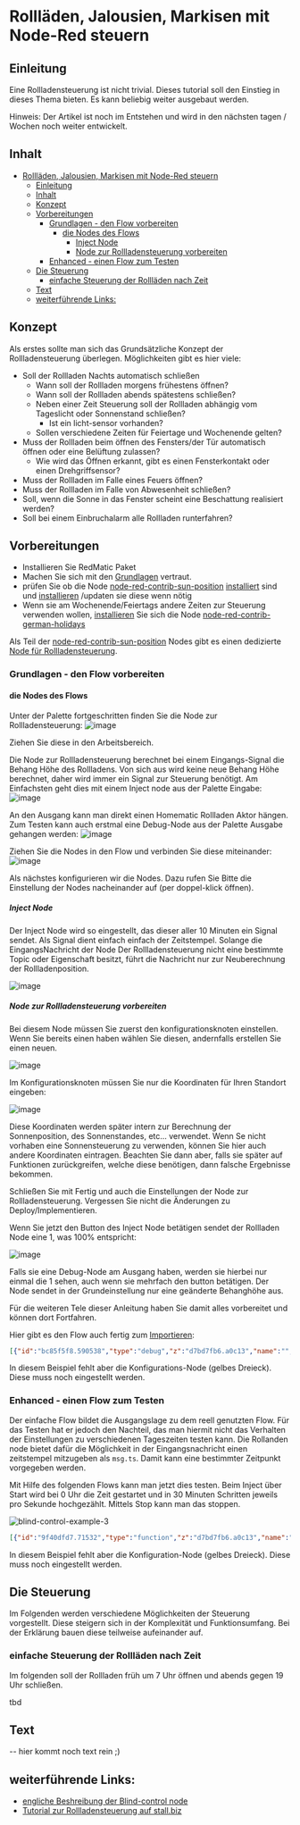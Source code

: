 # Rollläden, Jalousien, Markisen mit Node-Red steuern

## Einleitung

Eine Rollladensteuerung ist nicht trivial. Dieses tutorial soll den Einstieg in dieses Thema bieten. Es kann beliebig weiter ausgebaut werden.

Hinweis: Der Artikel ist noch im Entstehen und wird in den nächsten tagen / Wochen noch weiter entwickelt.

## Inhalt

* [Rollläden, Jalousien, Markisen mit Node-Red steuern](#Rollläden-Jalousien-Markisen-mit-Node-Red-steuern)
	* [Einleitung](#Einleitung)
	* [Inhalt](#Inhalt)
	* [Konzept](#Konzept)
	* [Vorbereitungen](#Vorbereitungen)
		* [Grundlagen - den Flow vorbereiten](#Grundlagen---den-Flow-vorbereiten)
			* [die Nodes des Flows](#die-Nodes-des-Flows)
				* [Inject Node](#Inject-Node)
				* [Node zur Rollladensteuerung vorbereiten](#Node-zur-Rollladensteuerung-vorbereiten)
		* [Enhanced - einen Flow zum Testen](#Enhanced---einen-Flow-zum-Testen)
	* [Die Steuerung](#Die-Steuerung)
		* [einfache Steuerung der Rollläden nach Zeit](#einfache-Steuerung-der-Rollläden-nach-Zeit)
	* [Text](#Text)
	* [weiterführende Links:](#weiterführende-Links)

## Konzept

Als erstes sollte man sich das Grundsätzliche Konzept der Rollladensteuerung überlegen. Möglichkeiten gibt es hier viele:
* Soll der Rollladen Nachts automatisch schließen
  * Wann soll der Rollladen morgens frühestens öffnen?
  * Wann soll der Rollladen abends spätestens schließen?
  * Neben einer Zeit Steuerung soll der Rollladen abhängig vom Tageslicht oder Sonnenstand schließen?
    * Ist ein licht-sensor vorhanden?
  * Sollen verschiedene Zeiten für Feiertage und Wochenende gelten?
* Muss der Rollladen beim öffnen des Fensters/der Tür automatisch öffnen oder eine Belüftung zulassen?
  * Wie wird das Öffnen erkannt, gibt es einen Fensterkontakt oder einen Drehgriffsensor?
* Muss der Rollladen im Falle eines Feuers öffnen?
* Muss der Rollladen im Falle von Abwesenheit schließen?
* Soll, wenn die Sonne in das Fenster scheint eine Beschattung realisiert werden?
* Soll bei einem Einbruchalarm alle Rollladen runterfahren?

## Vorbereitungen

* Installieren Sie RedMatic Paket
* Machen Sie sich mit den [Grundlagen](https://github.com/rdmtc/RedMatic/wiki/Node-RED) vertraut.
* prüfen Sie ob die Node [node-red-contrib-sun-position](https://flows.nodered.org/node/node-red-contrib-sun-position) [installiert](https://github.com/rdmtc/RedMatic/wiki/Node-Installation) sind und [installieren](https://github.com/rdmtc/RedMatic/wiki/Node-Installation) /updaten sie diese wenn nötig
* Wenn sie am Wochenende/Feiertags andere Zeiten zur Steuerung verwenden wollen, [installieren](https://github.com/rdmtc/RedMatic/wiki/Node-Installation) Sie sich die Node [node-red-contrib-german-holidays](https://flows.nodered.org/node/node-red-contrib-german-holidays)

Als Teil der [node-red-contrib-sun-position](https://flows.nodered.org/node/node-red-contrib-sun-position) Nodes gibt es einen dedizierte [Node für Rollladensteuerung](https://github.com/rdmtc/node-red-contrib-sun-position/blob/HEAD/blind_control.md).

### Grundlagen - den Flow vorbereiten

#### die Nodes des Flows

Unter der Palette fortgeschritten finden Sie die Node zur Rollladensteuerung:
![image](https://user-images.githubusercontent.com/12692680/59846604-96f08780-9360-11e9-9d6b-f5dea3555cab.png)

Ziehen Sie diese in den Arbeitsbereich.

Die Node zur Rollladensteuerung berechnet bei einem Eingangs-Signal die Behang Höhe des Rollladens. Von sich aus wird keine neue Behang Höhe berechnet, daher wird immer ein Signal zur Steuerung benötigt. Am Einfachsten geht dies mit einem Inject node aus der Palette Eingabe:
![image](https://user-images.githubusercontent.com/12692680/59846686-ce5f3400-9360-11e9-834b-0e90160e55e8.png)

An den Ausgang kann man direkt einen Homematic Rollladen Aktor hängen. Zum Testen kann auch erstmal eine Debug-Node aus der Palette Ausgabe gehangen werden:
![image](https://user-images.githubusercontent.com/12692680/59846854-3ca3f680-9361-11e9-8279-5fb1c3be6199.png)

Ziehen Sie die Nodes in den Flow und verbinden Sie diese miteinander:
![image](https://user-images.githubusercontent.com/12692680/59846932-737a0c80-9361-11e9-8354-531b82a2ea96.png)

Als nächstes konfigurieren wir die Nodes. Dazu rufen Sie Bitte die Einstellung der Nodes nacheinander auf (per doppel-klick öffnen).

##### Inject Node

Der Inject Node wird so eingestellt, das dieser aller 10 Minuten ein Signal sendet. Als Signal dient einfach einfach der Zeitstempel. Solange die EingangsNachricht der Node Der Rollladensteuerung nicht eine bestimmte Topic oder Eigenschaft besitzt, führt die Nachricht nur zur Neuberechnung der Rollladenposition.

![image](https://user-images.githubusercontent.com/12692680/59848056-8215f300-9364-11e9-80c1-aeda75d6c3ff.png)

##### Node zur Rollladensteuerung vorbereiten

Bei diesem Node müssen Sie zuerst den konfigurationsknoten einstellen.
Wenn Sie bereits einen haben wählen Sie diesen, andernfalls erstellen Sie einen neuen.

![image](https://user-images.githubusercontent.com/12692680/59848128-b093ce00-9364-11e9-8dd3-99126b60e83d.png)

Im Konfigurationsknoten müssen Sie nur die Koordinaten für Ihren Standort eingeben:

![image](https://user-images.githubusercontent.com/12692680/59848457-7c6cdd00-9365-11e9-83f2-45389fc6be5c.png)

Diese Koordinaten werden später intern zur Berechnung der Sonnenposition, des Sonnenstandes, etc... verwendet. Wenn Se nicht vorhaben eine Sonnensteuerung zu verwenden, können Sie hier auch andere Koordinaten eintragen. Beachten Sie dann aber, falls sie später auf Funktionen zurückgreifen, welche diese benötigen, dann falsche Ergebnisse bekommen.

Schließen Sie mit Fertig und auch die Einstellungen der Node zur Rollladensteuerung. Vergessen Sie nicht die Änderungen zu Deploy/Implementieren.

Wenn Sie jetzt den Button des Inject Node betätigen sendet der Rollladen Node eine 1, was 100% entspricht:

![image](https://user-images.githubusercontent.com/12692680/59849231-547e7900-9367-11e9-823a-237c3c3b1cc4.png)

Falls sie eine Debug-Node am Ausgang haben, werden sie hierbei nur einmal die 1 sehen, auch wenn sie mehrfach den button betätigen. Der Node sendet in der Grundeinstellung nur eine geänderte Behanghöhe aus.

Für die weiteren Tele dieser Anleitung haben Sie damit  alles vorbereitet und können dort Fortfahren.

Hier gibt es den Flow auch fertig zum [Importieren](https://github.com/rdmtc/RedMatic/wiki/Flow-Import):

```json
[{"id":"bc85f5f8.590538","type":"debug","z":"d7bd7fb6.a0c13","name":"","active":true,"tosidebar":true,"console":false,"tostatus":false,"complete":"false","x":685,"y":2520,"wires":[]},{"id":"29678e1a.5530f2","type":"inject","z":"d7bd7fb6.a0c13","name":"","topic":"","payload":"","payloadType":"date","repeat":"600","crontab":"","once":false,"onceDelay":0.1,"x":190,"y":2520,"wires":[["52f48f8e.da889"]]},{"id":"52f48f8e.da889","type":"blind-control","z":"d7bd7fb6.a0c13","name":"","topic":"","positionConfig":"","outputs":"1","blindIncrement":0.01,"blindOpenPos":1,"blindClosedPos":0,"blindPosReverse":false,"blindPosDefault":"open (max)","blindPosDefaultType":"levelFixed","overwriteExpire":"","rules":[],"sunControlMode":"0","sunFloorLength":"","sunMinAltitude":"","sunMinDelta":"","blindPosMin":"closed (min)","blindPosMinType":"levelFixed","blindPosMax":"open (max)","blindPosMaxType":"levelFixed","smoothTime":"","windowTop":"","windowBottom":"","windowAzimuthStart":"","windowAzimuthEnd":"","oversteerValue":"","oversteerValueType":"none","oversteerCompare":"gte","oversteerThreshold":"","oversteerThresholdType":"num","oversteerBlindPos":"open (max)","oversteerBlindPosType":"levelFixed","oversteer2Value":"","oversteer2ValueType":"none","oversteer2Compare":"gte","oversteer2Threshold":"","oversteer2ThresholdType":"num","oversteer2BlindPos":"open (max)","oversteer2BlindPosType":"levelFixed","oversteer3Value":"","oversteer3ValueType":"none","oversteer3Compare":"gte","oversteer3Threshold":"","oversteer3ThresholdType":"num","oversteer3BlindPos":"open (max)","oversteer3BlindPosType":"levelFixed","x":420,"y":2520,"wires":[["bc85f5f8.590538"]]}]
```

In diesem Beispiel fehlt aber die Konfigurations-Node (gelbes Dreieck). Diese muss noch eingestellt werden.

### Enhanced - einen Flow zum Testen

Der einfache Flow bildet die Ausgangslage zu dem reell genutzten Flow. Für das Testen hat er jedoch den Nachteil, das man hiermit nicht das Verhalten der Einstellungen zu verschiedenen Tageszeiten testen kann. Die Rollanden node bietet dafür die Möglichkeit in der Eingangsnachricht einen zeitstempel mitzugeben als `msg.ts`. Damit kann eine bestimmter Zeitpunkt vorgegeben werden.

Mit Hilfe des folgenden Flows kann man jetzt dies testen. Beim Inject über Start wird bei 0 Uhr die Zeit gestartet und in 30 Minuten Schritten jeweils pro Sekunde hochgezählt. Mittels Stop kann man das stoppen.

![blind-control-example-3](https://user-images.githubusercontent.com/12692680/60344573-24faec80-99b7-11e9-8b5c-772c7828047d.png)

```json
[{"id":"9f40dfd7.71532","type":"function","z":"d7bd7fb6.a0c13","name":"30min 1sec","func":"\nconst minutesEachLoop = 30; // minutes to add\nconst loopCycle = 1; // seconds delay\nlet timeObj = context.get(\"timeObj\");\n\nif (timeObj && msg.topic.includes('stop')) {\n    clearInterval(timeObj);\n    context.set(\"timeObj\", null);\n    context.set(\"orgtopic\", null);\n    let d = new Date(context.get(\"date\"));\n    node.log(\"STOP    \" + d.toLocaleTimeString() + ' ####################################### payload='+msg.payload+' topic='+msg.topic);\n    node.log('<<<<<<<<<<<<<<<<<<<<<<<<<<<<<<<<<<<<<<<<<<<<<<<<<<<<<<<<<<<<<<');\n    node.status({fill:\"red\",shape:\"ring\",text:\"stopped - \" + d.toLocaleTimeString()});\n    return null;\n} else if (!timeObj && msg.topic.includes('start')) {\n    context.set(\"message\", msg);\n    context.set(\"orgtopic\", msg.topic);\n    let d = new Date();\n    let num = Number(msg.payload) || 0;\n    d.setHours(num);\n    d.setMinutes(0);\n    context.set(\"date\", d.getTime());\n    msg.lts = d.toLocaleTimeString();\n    msg.ts = d.getTime();\n    msg.topic += ' ' + d.toLocaleTimeString();\n    node.log('>>>>>>>>>>>>>>>>>>>>>>>>>>>>>>>>>>>>>>>>>>>>>>>>>>>>>>>>>>>>>>');\n    node.log(\"START   \" + d.toLocaleTimeString() + ' ####################################### payload='+msg.payload+' topic='+msg.topic);\n    node.send(msg);\n\n    let timeObj = setInterval(function(){\n        let msg = context.get(\"message\");\n        let topic = context.get(\"orgtopic\");\n        let d = new Date(context.get(\"date\"));\n        //d.setHours(d.getHours()+1);\n        d.setMinutes(d.getMinutes() + minutesEachLoop)\n        context.set(\"date\", d.getTime());\n        msg.lts = d.toLocaleTimeString();\n        msg.ts = d.getTime();\n        msg.topic = topic + ' ' + d.toLocaleTimeString();\n        node.status({fill:\"green\",shape:\"dot\",text:\"run - \" + d.toLocaleTimeString()});\n        node.log(\"sending \" + d.toLocaleTimeString() + ' ####################################### payload='+msg.payload+' topic='+msg.topic);\n        node.send(msg);\n\t}, (1000 * loopCycle));\n    context.set(\"timeObj\", timeObj);\n    node.status({fill:\"green\",shape:\"ring\",text:\"start - \" + d.toLocaleTimeString()});\n    return null;\n}\n\nlet d = new Date(context.get(\"date\"));\nif (!(d instanceof Date) || isNaN(d)) {\n    d = new Date();\n}\nd.setMinutes(d.getMinutes() + 1)\n//d.setHours(d.getHours()+1);\nmsg.lts = d.toLocaleTimeString();\nmsg.ts = d.getTime();\nmsg.topic += ' ' + d.toLocaleTimeString();\nnode.status({fill:\"yellow\",shape:\"dot\",text:\"interposed - \" + d.toLocaleTimeString()});\nnode.log(\"sending interposed msg \" + d.toLocaleTimeString() + ' ####################################### payload='+msg.payload+' topic='+msg.topic);\nnode.send(msg);\nreturn null;","outputs":1,"noerr":0,"x":490,"y":4275,"wires":[["617f833.f37ee7c"]]},{"id":"94f315b8.1051f8","type":"inject","z":"d7bd7fb6.a0c13","name":"","topic":"start/stop","payload":"0","payloadType":"num","repeat":"","crontab":"","once":false,"onceDelay":0.1,"x":195,"y":4230,"wires":[["9f40dfd7.71532"]]},{"id":"546da2c0.686c9c","type":"inject","z":"d7bd7fb6.a0c13","name":"reset","topic":"resetOverwrite","payload":"true","payloadType":"bool","repeat":"","crontab":"","once":false,"onceDelay":0.1,"x":170,"y":4320,"wires":[["9f40dfd7.71532"]]},{"id":"d81e3831.29c088","type":"inject","z":"d7bd7fb6.a0c13","name":"0%","topic":"levelOverwrite","payload":"0","payloadType":"num","repeat":"","crontab":"","once":false,"onceDelay":0.1,"x":170,"y":4360,"wires":[["9f40dfd7.71532"]]},{"id":"450db993.b7bc68","type":"inject","z":"d7bd7fb6.a0c13","name":"60%","topic":"levelOverwrite","payload":"0.6","payloadType":"num","repeat":"","crontab":"","once":false,"onceDelay":0.1,"x":170,"y":4405,"wires":[["9f40dfd7.71532"]]},{"id":"cacc7caf.f49aa","type":"comment","z":"d7bd7fb6.a0c13","name":"manual overrides:","info":"","x":165,"y":4275,"wires":[]},{"id":"973d6032.62885","type":"inject","z":"d7bd7fb6.a0c13","name":"90%, expire 2,5s","topic":"","payload":"{\"position\":0.9,\"expire\":2500}","payloadType":"json","repeat":"","crontab":"","once":false,"onceDelay":0.1,"x":200,"y":4455,"wires":[["9f40dfd7.71532"]]},{"id":"b86adfcb.7f703","type":"inject","z":"d7bd7fb6.a0c13","name":"30% Prio 1","topic":"","payload":"{\"position\":0.3,\"prio\":1}","payloadType":"json","repeat":"","crontab":"","once":false,"onceDelay":0.1,"x":180,"y":4500,"wires":[["9f40dfd7.71532"]]},{"id":"a701e311.0594f","type":"inject","z":"d7bd7fb6.a0c13","name":"100% prio 1","topic":"","payload":"{\"priority\":1, \"position\":1}","payloadType":"json","repeat":"","crontab":"","once":false,"onceDelay":0.1,"x":190,"y":4545,"wires":[["9f40dfd7.71532"]]},{"id":"617f833.f37ee7c","type":"blind-control","z":"d7bd7fb6.a0c13","name":"","topic":"","positionConfig":"","outputs":1,"blindIncrement":"0.01","blindOpenPos":"1","blindClosedPos":0,"blindPosDefault":"open (max)","blindPosDefaultType":"levelFixed","overwriteExpire":"7200000","rules":[{"index":0,"timeValue":"","timeType":"none","timeOp":"0","timeOpText":"↥ bis","levelValue":"25%","levelType":"levelFixed","levelOp":"1","levelOpText":"⭳  Minimum (übersteuernd)","offsetValue":"","offsetType":"none","multiplier":"60000","validOperandAValue":"windowOpen","validOperandAType":"msg","validOperator":"true","validOperatorText":"ist true","validOperandBValue":"windowOpen","validOperandBType":"str"},{"index":1,"timeValue":"5:30","timeType":"entered","timeOp":"0","timeOpText":"↥ bis","levelValue":"closed (min)","levelType":"levelFixed","levelOp":"0","levelOpText":"↕  Absolut","offsetValue":"","offsetType":"none","multiplier":"1","validOperandAValue":"","validOperandAType":"none","validOperator":"true","validOperatorText":"ist true","validOperandBValue":"","validOperandBType":"str"},{"index":2,"timeValue":"7:25","timeType":"entered","timeOp":"0","timeOpText":"↥ bis","levelValue":"closed (min)","levelType":"levelFixed","levelOp":"0","levelOpText":"↕  Absolut","offsetValue":"","offsetType":"none","multiplier":"1","validOperandAValue":"dayInfo.today.isWeekendOrHoliday","validOperandAType":"flow","validOperator":"true","validOperatorText":"ist true","validOperandBValue":"","validOperandBType":"str"},{"index":3,"timeValue":"civilDawn","timeType":"pdsTime","timeOp":"0","timeOpText":"↥ bis","levelValue":"closed (min)","levelType":"levelFixed","levelOp":"0","levelOpText":"↕  Absolut","offsetValue":"","offsetType":"none","multiplier":"1","validOperandAValue":"","validOperandAType":"none","validOperator":"true","validOperatorText":"ist true","validOperandBValue":"","validOperandBType":"str"},{"index":4,"timeValue":"","timeType":"none","timeOp":"0","timeOpText":"↥ bis","levelValue":"50%","levelType":"levelFixed","levelOp":"2","levelOpText":"⭱️  Maximum (übersteuernd)","offsetValue":"","offsetType":"none","multiplier":"60000","validOperandAValue":"raining","validOperandAType":"msg","validOperator":"true","validOperatorText":"ist true","validOperandBValue":"","validOperandBType":"num"},{"index":5,"timeValue":"civilDusk","timeType":"pdsTime","timeOp":"1","timeOpText":"↧ von","levelValue":"closed (min)","levelType":"levelFixed","levelOp":"0","levelOpText":"↕  Absolut","offsetValue":"","offsetType":"none","multiplier":"1","validOperandAValue":"","validOperandAType":"none","validOperator":"true","validOperatorText":"ist true","validOperandBValue":"","validOperandBType":"str"},{"index":6,"timeValue":"21:25","timeType":"entered","timeOp":"1","timeOpText":"↧ von","levelValue":"closed (min)","levelType":"levelFixed","levelOp":"0","levelOpText":"↕  Absolut","offsetValue":"","offsetType":"none","multiplier":"1","validOperandAValue":"dayInfo.tomorrow.isWeekendOrHoliday","validOperandAType":"flow","validOperator":"false","validOperatorText":"ist false","validOperandBValue":"","validOperandBType":"str"},{"index":7,"timeValue":"23:15","timeType":"entered","timeOp":"1","timeOpText":"↧ von","levelValue":"closed (min)","levelType":"levelFixed","levelOp":"0","levelOpText":"↕  Absolut","offsetValue":"","offsetType":"none","multiplier":"1","validOperandAValue":"","validOperandAType":"none","validOperator":"true","validOperatorText":"ist true","validOperandBValue":"","validOperandBType":"str"}],"sunControlMode":"2","sunFloorLength":"0.6","sunMinAltitude":"","sunMinDelta":"","blindPosMin":"closed (min)","blindPosMinType":"levelFixed","blindPosMax":"open (max)","blindPosMaxType":"levelFixed","smoothTime":"","windowTop":"1.28","windowBottom":"0","windowAzimuthStart":"70","windowAzimuthEnd":"150","oversteerValue":"","oversteerValueType":"none","oversteerCompare":"gte","oversteerThreshold":"50","oversteerThresholdType":"num","oversteerBlindPos":"open (max)","oversteerBlindPosType":"levelFixed","oversteer2Value":"","oversteer2ValueType":"none","oversteer2Compare":"gte","oversteer2Threshold":"","oversteer2ThresholdType":"num","oversteer2BlindPos":"open (max)","oversteer2BlindPosType":"levelFixed","oversteer3Value":"","oversteer3ValueType":"none","oversteer3Compare":"gte","oversteer3Threshold":"","oversteer3ThresholdType":"num","oversteer3BlindPos":"open (max)","oversteer3BlindPosType":"levelFixed","x":710,"y":4275,"wires":[["e5ad9e89.91fca"]]},{"id":"e5ad9e89.91fca","type":"debug","z":"d7bd7fb6.a0c13","name":"Blind position","active":true,"tosidebar":true,"console":false,"tostatus":false,"complete":"true","targetType":"full","x":955,"y":4275,"wires":[]},{"id":"73586d22.519c84","type":"change","z":"d7bd7fb6.a0c13","name":"dayInfo.today.isWeekendOrHoliday","rules":[{"t":"set","p":"dayInfo.today.isWeekendOrHoliday","pt":"flow","to":"payload","tot":"msg"}],"action":"","property":"","from":"","to":"","reg":false,"x":785,"y":4350,"wires":[[]]},{"id":"5b45699c.065d38","type":"inject","z":"d7bd7fb6.a0c13","name":"","topic":"","payload":"true","payloadType":"bool","repeat":"","crontab":"","once":false,"onceDelay":0.1,"x":515,"y":4350,"wires":[["73586d22.519c84"]]},{"id":"2aa7fe06.4b3542","type":"inject","z":"d7bd7fb6.a0c13","name":"","topic":"","payload":"false","payloadType":"bool","repeat":"","crontab":"","once":true,"onceDelay":0.1,"x":515,"y":4395,"wires":[["73586d22.519c84"]]},{"id":"672e362e.320458","type":"change","z":"d7bd7fb6.a0c13","name":"dayInfo.tomorrow.isWeekendOrHoliday","rules":[{"t":"set","p":"dayInfo.tomorrow.isWeekendOrHoliday","pt":"flow","to":"payload","tot":"msg"}],"action":"","property":"","from":"","to":"","reg":false,"x":795,"y":4440,"wires":[[]]},{"id":"184622ac.87528d","type":"inject","z":"d7bd7fb6.a0c13","name":"","topic":"","payload":"true","payloadType":"bool","repeat":"","crontab":"","once":false,"onceDelay":0.1,"x":515,"y":4440,"wires":[["672e362e.320458"]]},{"id":"c499f778.1f1e88","type":"inject","z":"d7bd7fb6.a0c13","name":"","topic":"","payload":"false","payloadType":"bool","repeat":"","crontab":"","once":true,"onceDelay":0.1,"x":515,"y":4485,"wires":[["672e362e.320458"]]},{"id":"34c6b5d0.fd55ea","type":"comment","z":"d7bd7fb6.a0c13","name":"Example 4:","info":"","x":135,"y":4185,"wires":[]},{"id":"48e19f72.346a4","type":"change","z":"d7bd7fb6.a0c13","name":"","rules":[{"t":"set","p":"windowOpen","pt":"msg","to":"payload","tot":"msg"}],"action":"","property":"","from":"","to":"","reg":false,"x":830,"y":4530,"wires":[["b0c3eec.cf4ac1"]]},{"id":"17b8a4d8.27a83b","type":"inject","z":"d7bd7fb6.a0c13","name":"","topic":"window open","payload":"true","payloadType":"bool","repeat":"","crontab":"","once":false,"onceDelay":0.1,"x":545,"y":4530,"wires":[["48e19f72.346a4"]]},{"id":"309856e0.51ed4a","type":"inject","z":"d7bd7fb6.a0c13","name":"","topic":"window closed","payload":"false","payloadType":"bool","repeat":"","crontab":"","once":true,"onceDelay":0.1,"x":565,"y":4575,"wires":[["48e19f72.346a4"]]},{"id":"4e797cd3.64c104","type":"link in","z":"d7bd7fb6.a0c13","name":"do_refreshBlind_state","links":["b0c3eec.cf4ac1","dba49bc7.8be158"],"x":390,"y":4200,"wires":[["9f40dfd7.71532"]]},{"id":"b0c3eec.cf4ac1","type":"link out","z":"d7bd7fb6.a0c13","name":"trigger_refreshBlind_state","links":["4e797cd3.64c104"],"x":1035,"y":4530,"wires":[]},{"id":"a9d231d9.a4d08","type":"change","z":"d7bd7fb6.a0c13","name":"","rules":[{"t":"set","p":"raining","pt":"msg","to":"payload","tot":"msg"}],"action":"","property":"","from":"","to":"","reg":false,"x":810,"y":4620,"wires":[["b0c3eec.cf4ac1"]]},{"id":"1390bf63.8a3161","type":"inject","z":"d7bd7fb6.a0c13","name":"","topic":"is raining","payload":"true","payloadType":"bool","repeat":"","crontab":"","once":false,"onceDelay":0.1,"x":535,"y":4620,"wires":[["a9d231d9.a4d08"]]},{"id":"6e1753a9.3ce90c","type":"inject","z":"d7bd7fb6.a0c13","name":"","topic":"is raining","payload":"false","payloadType":"bool","repeat":"","crontab":"","once":true,"onceDelay":0.1,"x":545,"y":4665,"wires":[["a9d231d9.a4d08"]]}]
```

In diesem Beispiel fehlt aber die Konfiguration-Node (gelbes Dreieck). Diese muss noch eingestellt werden.

## Die Steuerung

Im Folgenden werden verschiedene Möglichkeiten der Steuerung vorgestellt. Diese steigern sich in der Komplexität und Funktionsumfang. Bei der Erklärung bauen diese teilweise aufeinander auf.

### einfache Steuerung der Rollläden nach Zeit

Im folgenden soll der Rollladen früh um 7 Uhr öffnen und abends gegen 19 Uhr schließen.


tbd


## Text

-- hier kommt noch text rein ;)

## weiterführende Links:
* [engliche Beshreibung der Blind-control node](https://github.com/rdmtc/node-red-contrib-sun-position/blob/HEAD/blind_control.md)
* [Tutorial zur Rollladensteuerung auf stall.biz](https://www.stall.biz/project/so-steuert-man-rolladen-jalousien-und-markisen-mit-der-homematic)


